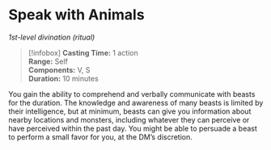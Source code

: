 # Speak with Animals

_1st-level divination (ritual)_

>[!infobox]
**Casting Time:** 1 action  
**Range:** Self  
**Components:** V, S  
**Duration:** 10 minutes

You gain the ability to comprehend and verbally communicate with beasts for the duration. The knowledge and awareness of many beasts is limited by their intelligence, but at minimum, beasts can give you information about nearby locations and monsters, including whatever they can perceive or have perceived within the past day. You might be able to persuade a beast to perform a small favor for you, at the DM’s discretion.